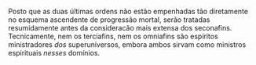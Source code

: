 ﻿Posto que as duas últimas ordens não estão empenhadas tão diretamente no esquema ascendente de progressão mortal, serão tratadas resumidamente antes da consideracão mais extensa dos seconafins. Tecnicamente, nem os terciafins, nem os omniafins são espíritos ministradores <I>dos </I>superuniversos, embora ambos sirvam como ministros espirituais <I>nesses</I> domínios.
